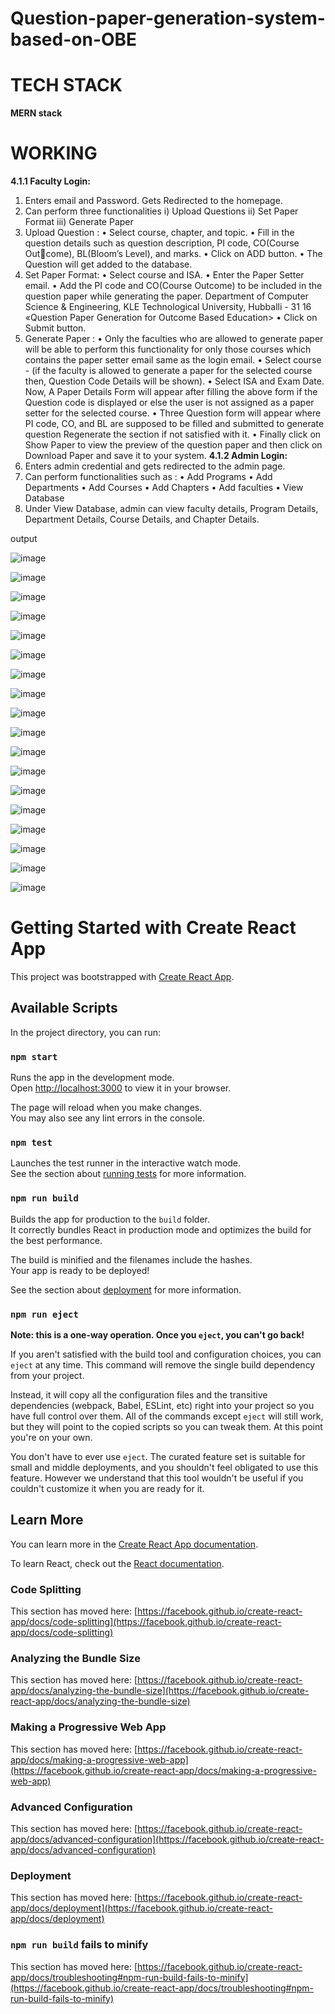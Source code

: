 # Question-paper-generation-system-based-on-OBE

# TECH STACK 
**MERN stack**

# WORKING
**4.1.1 Faculty Login:**
1. Enters email and Password. Gets Redirected to the homepage.
2. Can perform three functionalities
i) Upload Questions
ii) Set Paper Format
iii) Generate Paper
3. Upload Question :
• Select course, chapter, and topic.
• Fill in the question details such as question description, PI code, CO(Course Outcome), BL(Bloom’s Level), and marks.
• Click on ADD button.
• The Question will get added to the database.
4. Set Paper Format:
• Select course and ISA.
• Enter the Paper Setter email.
• Add the PI code and CO(Course Outcome) to be included in the question paper
while generating the paper.
Department of Computer Science & Engineering, KLE Technological University, Hubballi - 31 16
«Question Paper Generation for Outcome Based Education>
• Click on Submit button.
5. Generate Paper :
• Only the faculties who are allowed to generate paper will be able to perform this
functionality for only those courses which contains the paper setter email same as
the login email.
• Select course - (if the faculty is allowed to generate a paper for the selected course
then, Question Code Details will be shown).
• Select ISA and Exam Date. Now, A Paper Details Form will appear after filling
the above form if the Question code is displayed or else the user is not assigned as
a paper setter for the selected course.
• Three Question form will appear where PI code, CO, and BL are supposed to be
filled and submitted to generate question Regenerate the section if not satisfied
with it.
• Finally click on Show Paper to view the preview of the question paper and then
click on Download Paper and save it to your system.
**4.1.2 Admin Login:**
1. Enters admin credential and gets redirected to the admin page.
2. Can perform functionalities such as :
• Add Programs
• Add Departments
• Add Courses
• Add Chapters
• Add faculties
• View Database
3. Under View Database, admin can view faculty details, Program Details, Department
Details, Course Details, and Chapter Details.


output

![image](https://github.com/virupaksha-b-m/Question-paper-generation-system-based-on-OBE/assets/91652877/9c19d2ae-a757-4109-8db4-ad19cf0d9119)

![image](https://github.com/virupaksha-b-m/Question-paper-generation-system-based-on-OBE/assets/91652877/9ba84c97-1dca-42f7-94fe-905c325632d2)

![image](https://github.com/virupaksha-b-m/Question-paper-generation-system-based-on-OBE/assets/91652877/5b94f75b-1714-49af-ad2a-952b6a65ae9c)

![image](https://github.com/virupaksha-b-m/Question-paper-generation-system-based-on-OBE/assets/91652877/1e8411f6-3593-4617-8a57-7ee9b2adabbc)

![image](https://github.com/virupaksha-b-m/Question-paper-generation-system-based-on-OBE/assets/91652877/ac733f1c-0263-434c-a5e0-97e68b56ed1d)

![image](https://github.com/virupaksha-b-m/Question-paper-generation-system-based-on-OBE/assets/91652877/5ed37e3d-b03b-45c7-9cc7-48bc69d84cba)

![image](https://github.com/virupaksha-b-m/Question-paper-generation-system-based-on-OBE/assets/91652877/bec4a173-3706-4edc-90b8-83b5a8eb2236)

![image](https://github.com/virupaksha-b-m/Question-paper-generation-system-based-on-OBE/assets/91652877/a95e262e-a912-4939-86e8-47d8eb121b02)

![image](https://github.com/virupaksha-b-m/Question-paper-generation-system-based-on-OBE/assets/91652877/4ba815c5-958d-460a-8220-6ed45d87f540)

![image](https://github.com/virupaksha-b-m/Question-paper-generation-system-based-on-OBE/assets/91652877/1ef61900-bceb-4343-9d30-4204d9a5f559)

![image](https://github.com/virupaksha-b-m/Question-paper-generation-system-based-on-OBE/assets/91652877/1c500470-2693-4045-adef-d52ad8083469)

![image](https://github.com/virupaksha-b-m/Question-paper-generation-system-based-on-OBE/assets/91652877/30903e5d-ac13-4169-bcf9-f2808cc50199)

![image](https://github.com/virupaksha-b-m/Question-paper-generation-system-based-on-OBE/assets/91652877/f46b2f40-8010-492c-98c8-8e8d66802ef0)

![image](https://github.com/virupaksha-b-m/Question-paper-generation-system-based-on-OBE/assets/91652877/b02e1e44-f98e-49f7-805c-fa28d37d9ef1)

![image](https://github.com/virupaksha-b-m/Question-paper-generation-system-based-on-OBE/assets/91652877/d9524fed-eb21-40d4-9575-ecc6babf421c)

![image](https://github.com/virupaksha-b-m/Question-paper-generation-system-based-on-OBE/assets/91652877/8b129864-e2b5-4d5b-b2e6-787d9df6e774)

![image](https://github.com/virupaksha-b-m/Question-paper-generation-system-based-on-OBE/assets/91652877/c0fe3013-8985-488a-a6ff-f33fa71c4a5b)

![image](https://github.com/virupaksha-b-m/Question-paper-generation-system-based-on-OBE/assets/91652877/35e5fd9a-b1e6-4ecd-86f8-01a54c9d975e)




# Getting Started with Create React App

This project was bootstrapped with [Create React App](https://github.com/facebook/create-react-app).

## Available Scripts

In the project directory, you can run:

### `npm start`

Runs the app in the development mode.\
Open [http://localhost:3000](http://localhost:3000) to view it in your browser.

The page will reload when you make changes.\
You may also see any lint errors in the console.

### `npm test`

Launches the test runner in the interactive watch mode.\
See the section about [running tests](https://facebook.github.io/create-react-app/docs/running-tests) for more information.

### `npm run build`

Builds the app for production to the `build` folder.\
It correctly bundles React in production mode and optimizes the build for the best performance.

The build is minified and the filenames include the hashes.\
Your app is ready to be deployed!

See the section about [deployment](https://facebook.github.io/create-react-app/docs/deployment) for more information.

### `npm run eject`

**Note: this is a one-way operation. Once you `eject`, you can't go back!**

If you aren't satisfied with the build tool and configuration choices, you can `eject` at any time. This command will remove the single build dependency from your project.

Instead, it will copy all the configuration files and the transitive dependencies (webpack, Babel, ESLint, etc) right into your project so you have full control over them. All of the commands except `eject` will still work, but they will point to the copied scripts so you can tweak them. At this point you're on your own.

You don't have to ever use `eject`. The curated feature set is suitable for small and middle deployments, and you shouldn't feel obligated to use this feature. However we understand that this tool wouldn't be useful if you couldn't customize it when you are ready for it.

## Learn More

You can learn more in the [Create React App documentation](https://facebook.github.io/create-react-app/docs/getting-started).

To learn React, check out the [React documentation](https://reactjs.org/).

### Code Splitting

This section has moved here: [https://facebook.github.io/create-react-app/docs/code-splitting](https://facebook.github.io/create-react-app/docs/code-splitting)

### Analyzing the Bundle Size

This section has moved here: [https://facebook.github.io/create-react-app/docs/analyzing-the-bundle-size](https://facebook.github.io/create-react-app/docs/analyzing-the-bundle-size)

### Making a Progressive Web App

This section has moved here: [https://facebook.github.io/create-react-app/docs/making-a-progressive-web-app](https://facebook.github.io/create-react-app/docs/making-a-progressive-web-app)

### Advanced Configuration

This section has moved here: [https://facebook.github.io/create-react-app/docs/advanced-configuration](https://facebook.github.io/create-react-app/docs/advanced-configuration)

### Deployment

This section has moved here: [https://facebook.github.io/create-react-app/docs/deployment](https://facebook.github.io/create-react-app/docs/deployment)

### `npm run build` fails to minify

This section has moved here: [https://facebook.github.io/create-react-app/docs/troubleshooting#npm-run-build-fails-to-minify](https://facebook.github.io/create-react-app/docs/troubleshooting#npm-run-build-fails-to-minify)



